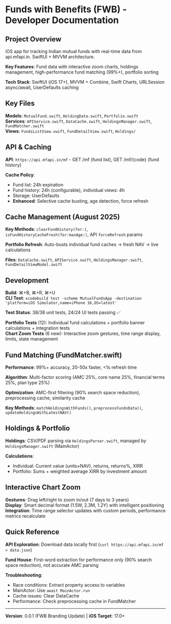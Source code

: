 # Funds with Benefits (FWB) - Developer Documentation

## Project Overview

iOS app for tracking Indian mutual funds with real-time data from api.mfapi.in. SwiftUI + MVVM architecture.

**Key Features**: Fund data with interactive zoom charts, holdings management, high-performance fund matching (99%+), portfolio sorting

**Tech Stack**: SwiftUI (iOS 17+), MVVM + Combine, Swift Charts, URLSession async/await, UserDefaults caching

## Key Files

**Models**: `MutualFund.swift`, `HoldingData.swift`, `Portfolio.swift`  
**Services**: `APIService.swift`, `DataCache.swift`, `HoldingsManager.swift`, `FundMatcher.swift`  
**Views**: `FundsListView.swift`, `FundDetailView.swift`, `Holdings/`

## API & Caching

**API**: `https://api.mfapi.in/mf` - GET /mf (fund list), GET /mf/{code} (fund history)

**Cache Policy**:
- Fund list: 24h expiration
- Fund history: 24h (configurable), individual views: 4h  
- Storage: UserDefaults
- **Enhanced**: Selective cache busting, age detection, force refresh

## Cache Management (August 2025)

**Key Methods**: `clearFundHistory(for:)`, `isFundHistoryCacheFresh(for:maxAge:)`, API `forceRefresh` params

**Portfolio Refresh**: Auto-busts individual fund caches → fresh NAV → live calculations

**Files**: `DataCache.swift`, `APIService.swift`, `HoldingsManager.swift`, `FundDetailViewModel.swift`

## Development

**Build**: ⌘+B, ⌘+R, ⌘+U  
**CLI Test**: `xcodebuild test -scheme MutualFundsApp -destination 'platform=iOS Simulator,name=iPhone 16,OS=latest'`

**Test Status**: 38/38 unit tests, 24/24 UI tests passing ✅

**Portfolio Tests** (12): Individual fund calculations + portfolio banner calculations + integration tests  
**Chart Zoom Tests** (6 new): Interactive zoom gestures, time range display, limits, state management

## Fund Matching (FundMatcher.swift)

**Performance**: 99%+ accuracy, 20-50x faster, <1s refresh time

**Algorithm**: Multi-factor scoring (AMC 25%, core name 25%, financial terms 25%, plan type 25%)

**Optimization**: AMC-first filtering (90% search space reduction), preprocessing cache, similarity cache

**Key Methods**: `matchHoldingsWithFunds()`, `preprocessFundsData()`, `updateHoldingsWithLatestNAV()`

## Holdings & Portfolio

**Holdings**: CSV/PDF parsing via `HoldingsParser.swift`, managed by `HoldingsManager.swift` (MainActor)

**Calculations**: 
- Individual: Current value (units×NAV), returns, returns%, XIRR
- Portfolio: Sums + weighted average XIRR by investment amount

## Interactive Chart Zoom

**Gestures**: Drag left/right to zoom in/out (7 days to 3 years)  
**Display**: Smart decimal format (1.5W, 2.3M, 1.2Y) with intelligent positioning  
**Integration**: Time range selector updates with custom periods, performance metrics recalculate

## Quick Reference

**API Exploration**: Download data locally first (`curl https://api.mfapi.in/mf > data.json`)

**Fund House**: First-word extraction for performance only (90% search space reduction), not accurate AMC parsing

**Troubleshooting**:
- Race conditions: Extract property access to variables
- MainActor: Use `await MainActor.run`  
- Cache issues: Clear DataCache
- Performance: Check preprocessing cache in FundMatcher

---

**Version**: 0.0.1 (FWB Branding Update) | **iOS Target**: 17.0+